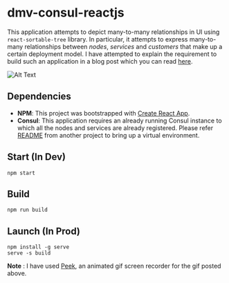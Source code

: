 # dmv-consul-reactjs
This application attempts to depict many-to-many relationships in UI using `react-sortable-tree` library. In particular, it attempts to express many-to-many relationships between *nodes*, *services* and *customers* that make up a certain deployment model. I have attempted to explain the requirement to build such an application in a blog post which you can read [here](http://www.shivamkapoor.com/blogs/technology/2019/03/04/many-to-many-ux-design-considerations/).

![Alt Text](https://github.com/codingkapoor/dmv-consul-reactjs/blob/master/dmv-consul-reactjs.gif)

## Dependencies
- **NPM**: This project was bootstrapped with [Create React App](https://github.com/facebook/create-react-app).
- **Consul**: This application requires an already running Consul instance to which all the nodes and services are already registered. Please refer [README](https://github.com/codingkapoor/stage-deployment-configs) from another project to bring up a virtual environment.

## Start (In Dev)
```
npm start
```

## Build
```
npm run build
```

## Launch (In Prod)
```
npm install -g serve
serve -s build
```

**Note** : I have used [Peek](https://github.com/phw/peek), an animated gif screen recorder for the gif posted above.
